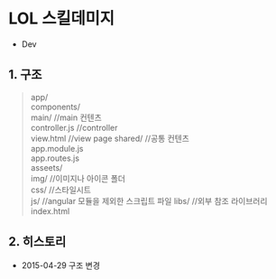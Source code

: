 # LOL 스킬데미지  
- Dev  

## 1. 구조  
> app/  
>   components/  
>     main/ //main 컨텐츠  
>       controller.js //controller  
>       view.html //view page
>   shared/ //공통 컨텐츠  
>   app.module.js  
>   app.routes.js  
> asseets/  
>   img/ //이미지나 아이콘 폴더  
>   css/ //스타일시트  
>   js/ //angular 모듈을 제외한 스크립트 파일
>   libs/ //외부 참조 라이브러리  
> index.html  

## 2. 히스토리  
* 2015-04-29 구조 변경  
